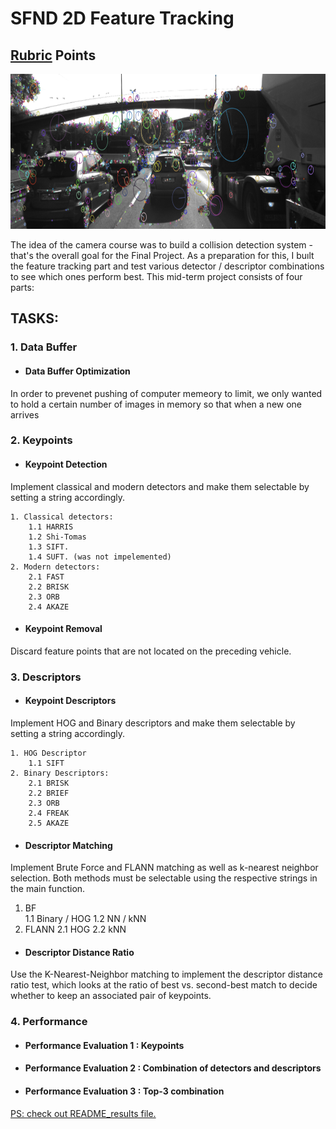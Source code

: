 # SFND 2D Feature Tracking
## [Rubric](https://review.udacity.com/#!/rubrics/2549/view) Points
<img src="images/keypoints.png" width="820" height="248" />

The idea of the camera course was to build a collision detection system - that's the overall goal for the Final Project. As a preparation for this, I buılt the feature tracking part and test various detector / descriptor combinations to see which ones perform best. This mid-term project consists of four parts:

## TASKS:
### 1. Data Buffer
-	####	 Data Buffer Optimization
   In order to prevenet pushing of computer memeory to limit, we only wanted to hold a certain number of images in memory so that when a new one arrives


### 2. Keypoints

-	####	Keypoint Detection
Implement classical and modern detectors and make them selectable by setting a string accordingly.
```
1. Classical detectors:
	1.1	HARRIS 
	1.2	Shi-Tomas
	1.3	SIFT.
	1.4	SUFT. (was not impelemented)
2. Modern detectors:
	2.1	FAST
	2.2	BRISK
	2.3	ORB
	2.4	AKAZE
```
-	#### Keypoint Removal
Discard feature points that are not located on the preceding vehicle.
 
### 3. Descriptors 
-	####  Keypoint Descriptors
Implement HOG and Binary descriptors and make them selectable by setting a string accordingly.
```
1. HOG Descriptor
	1.1	SIFT
2. Binary Descriptors:
	2.1	BRISK 
	2.2	BRIEF 
	2.3	ORB 
	2.4	FREAK 
	2.5	AKAZE
```
    
-	####  Descriptor Matching
Implement Brute Force and FLANN matching as well as k-nearest neighbor selection. 
Both methods must be selectable using the respective strings in the main function.
1.	BF     
	1.1	Binary / HOG 
	1.2	NN / kNN
2.	FLANN 
	2.1	HOG
	2.2	kNN

-	####  Descriptor Distance Ratio
Use the K-Nearest-Neighbor matching to implement the descriptor distance ratio test, which looks at the ratio of best vs. 
second-best match to decide whether to keep an associated pair of keypoints.

### 4. Performance
-	#### Performance Evaluation 1 : Keypoints 
    
-	#### Performance Evaluation 2 : Combination of detectors and descriptors

-	#### Performance Evaluation 3 : Top-3 combination 
[PS: check out README_results file.](https://github.com/adamanov/SFND_2D_Feature_Tracking/blob/master/README_results)
